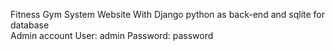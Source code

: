 Fitness Gym System Website With Django python as back-end and sqlite for database<br>
Admin account
User: admin
Password: password
